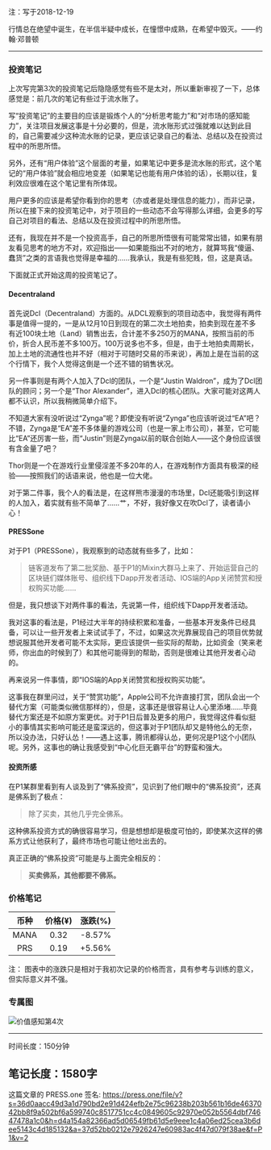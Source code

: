 注：写于2018-12-19

行情总在绝望中诞生，在半信半疑中成长，在憧憬中成熟，在希望中毁灭。——约翰·邓普顿

------

### 投资笔记

上次写完第3次的投资笔记后隐隐感觉有些不是太对，所以重新审视了一下，总体感觉是：前几次的笔记有些过于流水账了。

写“投资笔记”的主要目的应该是锻炼个人的“分析思考能力”和“对市场的感知能力”，关注项目发展这事是十分必要的，但是，流水账形式过强就难以达到此目的，自己需要减少这种流水账的记录，更应该记录自己的看法、总结以及在投资过程中的所思所悟。

另外，还有“用户体验”这个层面的考量，如果笔记中更多是流水账的形式，这个笔记的“用户体验”就会相应地变差（如果笔记也能有用户体验的话），长期以往，复利效应很难在这个笔记里有所体现。

用户更多的应该是希望你看到你的思考（亦或者是处理信息的能力），而非记录，所以在接下来的投资笔记中，对于项目的一些动态不会写得那么详细，会更多的写自己对项目的看法、总结以及在投资过程中的所思所悟。

还有，我现在并不是一个投资高手，自己的所思所悟很有可能常常出错，如果有朋友看见思考的地方不对，欢迎指出——如果能指出不对的地方，就算骂我“傻逼、蠢货”之类的言语我也觉得是幸福的……我承认，我是有些犯贱，但，这是真话。

下面就正式开始这周的投资笔记了。

#### Decentraland

首先说Dcl（Decentraland）方面的。从DCL观察到的项目动态中，我觉得有两件事是值得一提的，一是从12月10日到现在的第二次土地拍卖，拍卖到现在差不多有近100块土地（Land）销售出去，合计差不多250万的MANA，按照当前的币价，折合人民币差不多100万。100万说多也不多，但是，由于土地拍卖周期长，加上土地的流通性也并不好（相对于可随时交易的币来说），再加上是在当前的这个行情下，我个人觉得这倒是一个还不错的销售状况。

另一件事则是有两个人加入了Dcl的团队，一个是“Justin Waldron”，成为了Dcl团队的顾问；另一个是“Thor Alexander”，进入Dcl的核心团队。大家可能对这两人都不认识，所以我稍微简单介绍下。

不知道大家有没听说过“Zynga”呢？即使没有听说“Zynga”也应该听说过“EA”吧？不错，Zynga是“EA”差不多体量的游戏公司（也是一家上市公司），甚至，它可能比“EA”还厉害一些，而“Justin”则是Zynga以前的联合创始人——这个身份应该很有含金量了吧？

Thor则是一个在游戏行业里侵淫差不多20年的人，在游戏制作方面具有极深的经验——按照我们的话语来说，他也是一位大佬。

对于第二件事，我个人的看法是，在这样熊市漫漫的市场里，Dcl还能吸引到这样的人加入，着实就有些不简单了……艹，不好，我好像又在吹Dcl了，读者请小心！

#### PRESSone

对于P1（PRESSone），我观察到的动态就有些多了，比如：
>链客道发布了第二批奖励、基于P1的Mixin大群马上来了、开始运营自己的区块链们媒体账号、组织线下Dapp开发者活动、IOS端的App关闭赞赏和授权购买功能……

但是，我只想谈下对两件事的看法，先说第一件，组织线下Dapp开发者活动。

我对这事的看法是，P1经过大半年的持续积累和准备，一些基本开发条件已经具备，可以让一些开发者上来试试手了，不过，如果这次光靠展现自己的项目优势就想说服其他开发者可能不太实际，更应该提供一些实际的帮助，比如资金（笑来老师，你出血的时候到了）和其他可能得到的帮助，否则是很难让其他开发者心动的。

再来说另一件事情，即“IOS端的App关闭赞赏和授权购买功能”。

这事我在群里问过，关于“赞赏功能”，Apple公司不允许直接打赏，团队会出一个替代方案（可能类似微信那样的），但是，这事还是很容易让人心里添堵……毕竟替代方案还是不如原方案更优。对于P1日后普及更多的用户，我觉得这件看似挺小的事情其实影响可能还是蛮深远的，但这事对于P1团队却又是特他么的无奈，所以没办法，只好认怂！——遇上这事，腾讯都得认怂，更何况是P1这个小团队呢。另外，这事也的确让我感受到“中心化巨无霸平台”的野蛮和强大。

#### 投资所感

在P1某群里看到有人谈及到了“佛系投资”，见识到了他们眼中的“佛系投资”，还真是佛系到了极点：
>除了买卖，其他几乎完全佛系。

这种佛系投资方式的确很容易学习，但是想想却是极度可怕的，即使某次这样的佛系方式让他获利了，最终市场也可能让他吐出去的。

真正正确的“佛系投资”可能是与上面完全相反的：
>**买卖佛系，其他都要不佛系。**

### 价格笔记
| 币种 | 价格(¥)|  涨跌(%)  |
| :--: | :--: | :-----: |
| MANA | 0.32 | -8.57% |
| PRS  | 0.19 | +5.56%  |
注： 图表中的涨跌只是相对于我初次记录的价格而言，具有参考与训练的意义，但实际意义并不强。

### 专属图

![价值感知第4次](https://press.one/thumbnail?width=720&url=https://static.press.one/97/fc/97fcbad9d6b427d7148fb410e2abad42ad5086949937160aafd2c8489ded4af8.jpg)

----
时间长度：150分钟

笔记长度：1580字
----
这篇文章的 PRESS.one 签名:
https://press.one/file/v?s=36d0aacc49d3a1d790bd2e91d424efb2e75c96238b203b561b16de4637042bb8f9a502bf6a599740c8517751cc4c0849605c92970e052b5564dbf74647478a1c0&h=d4a154a82366ad5d06549fb61d5e9eee1c4a06ed25cea3b6dee5143c4d185132&a=37d52bb0212e7926247e60983ac4f47d079f38ae&f=P1&v=2
